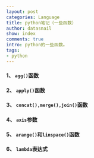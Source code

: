 ```yaml
---
layout: post
categories: Language
title: python笔记（一些函数）
author: datasnail
show: index
comments: true
intro: python的一些函数。
tags:
- python
---
```


#### **1、 `agg()`函数**


#### **2、 `apply()`函数**

#### **3、 `concat(),merge(),join()`函数**

#### **4、 `axis`参数**

#### **5、 `arange()`和`linspace()`函数**

#### **6、 `lambda`表达式**

